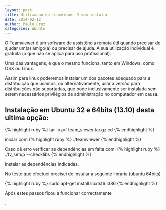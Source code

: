 ```yaml
---
layout: post
title: Utilizacao do teamviewer 9 sem instalar
date: 2014-02-12
author: Paulo Cruz
categories: ubuntu
---
```

O [Teamviewer](http://www.teamviewer.com) é um software de assistência remota útil quando precisar de ajudar um(a) amigo(a) ou precisar de ajuda. A sua utilização individual é gratuita (o que não se aplica para uso profissional).

Uma das vantagens, é que o mesmo funciona, tanto em Windows, como OSX ou Linux.

Assim para linux poderemos instalar um dos pacotes adequado para a distribuição que usamos, ou alternativamente, usar a versão para distribuições não suportadas, que pode inclusivamente ser instalada sem serem necessários privilégios de administração no computador em causa.

## Instalação em Ubuntu 32 e 64bits (13.10) desta ultima opção:

{% highlight ruby %}
tar -xzvf team_viewer.tar.gz
cd <directoria teamviewer>
{% endhighlight %}


iniciar com 
{% highlight ruby %}
./teamviewer
{% endhighlight %}


Caso dê erro verificar as dependências em falta com:
{% highlight ruby %}
./tv_setup --checklibs
{% endhighlight %}


Instalar as dependências indicadas.

No teste que efectuei precisei de instalar a seguinte libraria (ubuntu 64bits)

{% highlight ruby %}
sudo apt-get install libxtst6:i386
{% endhighlight %}


Após estes passos ficou a funcionar correctamente

. 
